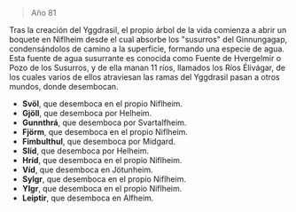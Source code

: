 > Año 81

Tras la creación del Yggdrasil, el propio árbol de la vida comienza a abrir un boquete en Niflheim desde el cual absorbe los "susurros" del Ginnungagap, condensándolos de camino a la superficie, formando una especie de agua. Esta fuente de agua susurrante es conocida como Fuente de Hvergelmir o Pozo de los Susurros, y de ella manan 11 ríos, llamados los Ríos Élivágar, de los cuales varios de ellos atraviesan las ramas del Yggdrasil pasan a otros mundos, donde desembocan.

* **Svöl**, que desemboca en el propio Niflheim.
* **Gjöll**, que desemboca por Helheim.
* **Gunnthrá**, que desemboca por Svartalfheim.
* **Fjörm**, que desemboca en el propio Niflheim.
* **Fimbulthul**, que desemboca por Midgard.
* **Slíd**, que desemboca por Helheim.
* **Hríd**, que desemboca en el propio Niflheim.
* **Víd**, que desemboca en Jötunheim.
* **Sylgr**, que desemboca en el propio Niflheim.
* **Ylgr**, que desemboca en el propio Niflheim.
* **Leiptir**, que desemboca en Alfheim.